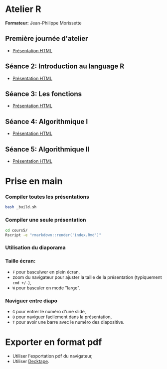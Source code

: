 # Atelier R

**Formateur:** Jean-Philippe Morissette

## Première journée d'atelier

- [Présentation HTML](https://ALEA-UdeS.github.io/Atelier-R/Atelier_1A)


## Séance 2: Introduction au language R

- [Présentation HTML](https://econumuds.github.io/BIO109/cours2)

## Séance 3: Les fonctions

- [Présentation HTML](https://econumuds.github.io/BIO109/cours3)

## Séance 4: Algorithmique I

- [Présentation HTML](https://econumuds.github.io/BIO109/cours4)

## Séance 5: Algorithmique II

- [Présentation HTML](https://econumuds.github.io/BIO109/cours5)

# Prise en main

### Compiler toutes les présentations

```bash
bash _build.sh
```

### Compiler une seule présentation

```bash
cd cours5/
Rscript -e "rmarkdown::render('index.Rmd')"
```


### Utilisation du diaporama

### Taille écran:

  - `F` pour basculwer en plein écran,
  - zoom du navigateur pour ajuster la taille de la présentation (typiquement `cmd +/-`),
  - `W` pour basculer en mode "large".

### Naviguer entre diapo

  - `G` pour entrer le numéro d'une slide,
  - `O` pour naviguer facilement dans la présentation,
  - `T` pour avoir une barre avec le numéro des diapositive.

# Exporter en format pdf

- Utiliser l'exportation pdf du navigateur,
- Utiliser [Decktape](https://github.com/astefanutti/decktape).
